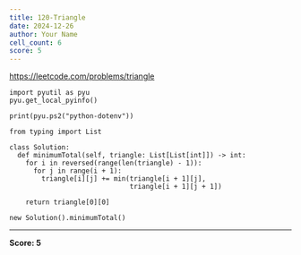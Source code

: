 ```yaml
---
title: 120-Triangle
date: 2024-12-26
author: Your Name
cell_count: 6
score: 5
---
```


https://leetcode.com/problems/triangle


```
import pyutil as pyu
pyu.get_local_pyinfo()
```


```
print(pyu.ps2("python-dotenv"))
```


```
from typing import List
```


```
class Solution:
  def minimumTotal(self, triangle: List[List[int]]) -> int:
    for i in reversed(range(len(triangle) - 1)):
      for j in range(i + 1):
        triangle[i][j] += min(triangle[i + 1][j],
                              triangle[i + 1][j + 1])

    return triangle[0][0]
```


```
new Solution().minimumTotal()
```


---
**Score: 5**